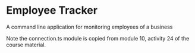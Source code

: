 #  Employee Tracker

A command line application for monitoring employees of a business

Note the connection.ts module is copied from module 10, activity 24 of the course material.
